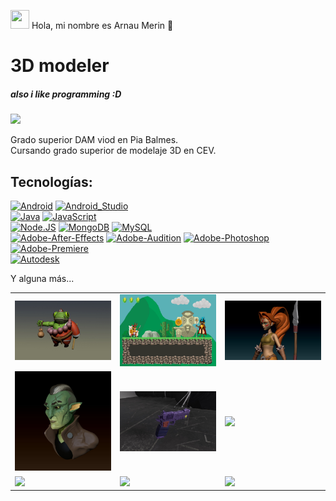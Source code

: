 <img src="https://upload.wikimedia.org/wikipedia/en/1/1b/NPC_wojak_meme.png" 
     width="30" 
     height="30" /> Hola, mi nombre es Arnau Merin :space_invader:
     
# 3D modeler
##### also i like programming :D

<a href="https://www.artstation.com/arnaumerin">


<img src="https://cdnb.artstation.com/p/assets/images/images/050/489/043/large/arnaldo-draws-1b-arnaumerin-final-001.jpg?1654970470">
</a>

Grado superior DAM viod en Pia Balmes. <BR>
Cursando grado superior de modelaje 3D en CEV.



## Tecnologías:
[![Android](https://img.shields.io/badge/Android-3DDC84?style=for-the-badge&logo=android&logoColor=white&labelColor=101010)]()
[![Android_Studio](https://img.shields.io/badge/Android_Studio-3DDC84?style=for-the-badge&logo=android-studio&logoColor=white&labelColor=101010)]()
</br>
[![Java](https://img.shields.io/badge/Java-007396?style=for-the-badge&logo=java&logoColor=white&labelColor=101010)]()
[![JavaScript](https://img.shields.io/badge/JavaScript-F7DF1E?style=for-the-badge&logo=javascript&logoColor=white&labelColor=101010)]()
</br>
[![Node.JS](https://img.shields.io/badge/Node.JS-339933?style=for-the-badge&logo=node.js&logoColor=white&labelColor=101010)]()
[![MongoDB](https://img.shields.io/badge/MongoDB-47A248?style=for-the-badge&logo=mongodb&logoColor=white&labelColor=101010)]()
[![MySQL](https://img.shields.io/badge/MySQL-4479A1?style=for-the-badge&logo=mysql&logoColor=white&labelColor=101010)]()
</br>
[![Adobe-After-Effects](https://img.shields.io/badge/After-9999FF?style=for-the-badge&logo=Adobe-After-Effects&logoColor=white&labelColor=101010)]()
[![Adobe-Audition](https://img.shields.io/badge/Audition-9999FF?style=for-the-badge&logo=Adobe-Audition&logoColor=white&labelColor=101010)]()
[![Adobe-Photoshop](https://img.shields.io/badge/Photoshop-31A8FF?style=for-the-badge&logo=Adobe-Photoshop&logoColor=white&labelColor=101010)]()
[![Adobe-Premiere](https://img.shields.io/badge/Premiere-31A8FF?style=for-the-badge&logo=Adobe-Premiere-Pro&logoColor=white&labelColor=101010)]()
</br>
[![Autodesk](https://img.shields.io/badge/Autodesk-0696D7?style=for-the-badge&logo=Autodesk&logoColor=white&labelColor=101010)]()

Y alguna más...

<table style="width:100%">
  <tr>
    <td>
	<a href="https://www.artstation.com/artwork/lR83B5">
  		<img src= "https://github.com/ArnauMerin99/ArnauMerin99/blob/main/sapo_01.jpg">
	</a>
	</td>
    <td>
	<a href="https://www.artstation.com/artwork/2qb0oB">
  		<img src="https://github.com/ArnauMerin99/ArnauMerin99/blob/main/inca_01.png">
	</a>
	</td>
    <td>
	<a href="https://www.artstation.com/artwork/03D06w">
  		<img src="https://github.com/ArnauMerin99/ArnauMerin99/blob/main/CaveWoman_01.jpg">
	</a>
	</td>
  </tr>
  <tr>
    <td>
	<a href="https://www.artstation.com/artwork/X1bnvD">
  		<img src="https://github.com/ArnauMerin99/ArnauMerin99/blob/main/alien_01.jpg">
	</a>
	</td>
	<td>
	<a href="https://www.artstation.com/artwork/qQOGny">
  		<img src="https://github.com/ArnauMerin99/ArnauMerin99/blob/main/pistol_01.jpg">
	</a>
	</td>
   <td>
	<a href="https://youtu.be/X5fjEEmXR2s">
  		<img src="http://i3.ytimg.com/vi/X5fjEEmXR2s/maxresdefault.jpg">
	</a>
	</td>
  </tr>
    <tr>
    <td>
	<a href="https://youtu.be/1IpkZhkPC_I">
  		<img src="http://i3.ytimg.com/vi/1IpkZhkPC_I/maxresdefault.jpg">
	</a>
	</td>
	<td>
	<a href="https://youtu.be/HH7U3tA0S8M">
  		<img src="http://i3.ytimg.com/vi/HH7U3tA0S8M/maxresdefault.jpg">
	</a>
	</td>
   <td>
	<a href="https://youtu.be/vhrus08jp6s">
  		<img src="http://i3.ytimg.com/vi/vhrus08jp6s/maxresdefault.jpg">
	</a>
	</td>
  </tr>
</table>
</table>

